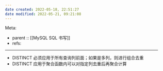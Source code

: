 ```yaml
---
date created: 2022-05-18, 22:51:27
date modified: 2022-05-21, 09:21:08
---
```


Meta:

- parent ::  [[MySQL SQL 书写]]
- refs:

---

- DISTINCT 必须应用于所有查询列前面；如果是多列，则进行组合去重
- DISTINCT 应用于聚合函数内可以对指定列去重后再聚合计算
